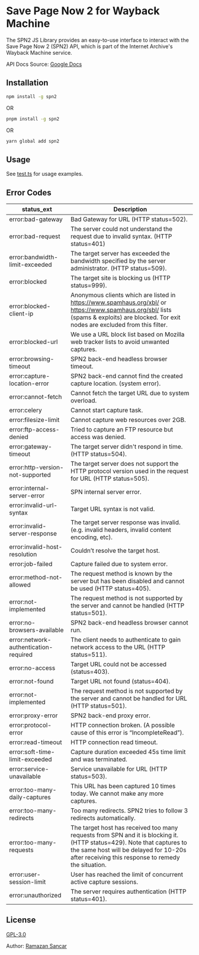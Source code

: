 # Save Page Now 2 for Wayback Machine

The SPN2 JS Library provides an easy-to-use interface to interact with the Save Page Now 2 (SPN2) API, which is part of the Internet Archive's Wayback Machine service.

API Docs Source: [Google Docs](https://docs.google.com/document/d/1Nsv52MvSjbLb2PCpHlat0gkzw0EvtSgpKHu4mk0MnrA/view)

## Installation

```bash
npm install -g spn2
```

OR

```bash
pnpm install -g spn2
```

OR

```bash
yarn global add spn2
```

## Usage

See [test.ts](https://github.com/ramazansancar/spn2/blob/master/test.ts) for usage examples.

## Error Codes

| status_ext | Description |
| --- | --- |
| error:bad-gateway | Bad Gateway for URL (HTTP status=502). |
| error:bad-request | The server could not understand the request due to invalid syntax. (HTTP status=401) |
| error:bandwidth-limit-exceeded | The target server has exceeded the bandwidth specified by the server administrator. (HTTP status=509). |
| error:blocked | The target site is blocking us (HTTP status=999). |
| error:blocked-client-ip | Anonymous clients which are listed in https://www.spamhaus.org/xbl/ or https://www.spamhaus.org/sbl/ lists (spams & exploits) are blocked. Tor exit nodes are excluded from this filter. |
| error:blocked-url | We use a URL block list based on Mozilla web tracker lists to avoid unwanted captures. |
| error:browsing-timeout | SPN2 back-end headless browser timeout. |
| error:capture-location-error | SPN2 back-end cannot find the created capture location. (system error). |
| error:cannot-fetch | Cannot fetch the target URL due to system overload. |
| error:celery | Cannot start capture task. |
| error:filesize-limit | Cannot capture web resources over 2GB. |
| error:ftp-access-denied | Tried to capture an FTP resource but access was denied. |
| error:gateway-timeout | The target server didn't respond in time. (HTTP status=504). |
| error:http-version-not-supported | The target server does not support the HTTP protocol version used in the request for URL (HTTP status=505). |
| error:internal-server-error | SPN internal server error. |
| error:invalid-url-syntax | Target URL syntax is not valid. |
| error:invalid-server-response | The target server response was invalid. (e.g. invalid headers, invalid content encoding, etc). |
| error:invalid-host-resolution | Couldn’t resolve the target host. |
| error:job-failed | Capture failed due to system error. |
| error:method-not-allowed | The request method is known by the server but has been disabled and cannot be used (HTTP status=405). |
| error:not-implemented | The request method is not supported by the server and cannot be handled (HTTP status=501). |
| error:no-browsers-available | SPN2 back-end headless browser cannot run. |
| error:network-authentication-required | The client needs to authenticate to gain network access to the URL (HTTP status=511). |
| error:no-access | Target URL could not be accessed (status=403). |
| error:not-found | Target URL not found (status=404). |
| error:not-implemented | The request method is not supported by the server and cannot be handled for URL (HTTP status=501). |
| error:proxy-error | SPN2 back-end proxy error. |
| error:protocol-error | HTTP connection broken. (A possible cause of this error is “IncompleteRead”). |
| error:read-timeout | HTTP connection read timeout. |
| error:soft-time-limit-exceeded | Capture duration exceeded 45s time limit and was terminated. |
| error:service-unavailable | Service unavailable for URL (HTTP status=503). |
| error:too-many-daily-captures | This URL has been captured 10 times today. We cannot make any more captures. |
| error:too-many-redirects | Too many redirects. SPN2 tries to follow 3 redirects automatically. |
| error:too-many-requests | The target host has received too many requests from SPN and it is blocking it. (HTTP status=429). Note that captures to the same host will be delayed for 10-20s after receiving this response to remedy the situation. |
| error:user-session-limit | User has reached the limit of concurrent active capture sessions. |
| error:unauthorized | The server requires authentication (HTTP status=401). |

## License

[GPL-3.0](https://github.com/ramazansancar/spn2/blob/master/LICENSE)

Author: [Ramazan Sancar](https://github.com/ramazansancar)
